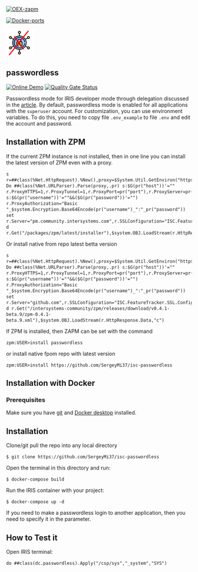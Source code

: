 
[![OEX-zapm](https://img.shields.io/badge/dynamic/json?url=https:%2F%2Fpm.community.intersystems.com%2Fpackages%2Fpasswordless%2F&label=ZPM-pm.community.intersystems.com&query=$.version&color=green&prefix=passwordless)](https://pm.community.intersystems.com/packages/passwordless)

[![Docker-ports](https://img.shields.io/badge/dynamic/yaml?color=blue&label=docker-compose&prefix=ports%20-%20&query=%24.services.iris.ports&url=https%3A%2F%2Fraw.githubusercontent.com%2Fsergeymi37%2Fisc-passwordless%2Fmaster%2Fdocker-compose.yml)](https://raw.githubusercontent.com/sergeymi37/isc-passwordless/master/docker-compose.yml)

![](https://github.com/SergeyMi37/isc-passwordless/blob/master/doc/passless.png)

## passwordless

[![Online Demo](https://img.shields.io/badge/Demo%20on-GCR-black)](https://passwordless.demo.community.intersystems.com/csp/sys/UtilHome.csp)
[![Quality Gate Status](https://community.objectscriptquality.com/api/project_badges/measure?project=intersystems_iris_community%2Fzapm&metric=alert_status)](https://community.objectscriptquality.com/dashboard?id=intersystems_iris_community%2Fisc-passwordless)

Passwordless mode for IRIS developer mode through delegation discussed in the [article](https://github.com/SergeyMi37/isc-passwordless).
By default, passwordless mode is enabled for all applications with the `superuser` account. For customization, you can use environment variables. To do this, you need to copy file `.env_example` to file `.env` and edit the account and password.

## Installation with ZPM

If the current ZPM instance is not installed, then in one line you can install the latest version of ZPM even with a proxy.
```
s r=##class(%Net.HttpRequest).%New(),proxy=$System.Util.GetEnviron("https_proxy") Do ##class(%Net.URLParser).Parse(proxy,.pr) s:$G(pr("host"))'="" r.ProxyHTTPS=1,r.ProxyTunnel=1,r.ProxyPort=pr("port"),r.ProxyServer=pr("host") s:$G(pr("username"))'=""&&($G(pr("password"))'="") r.ProxyAuthorization="Basic "_$system.Encryption.Base64Encode(pr("username")_":"_pr("password")) set r.Server="pm.community.intersystems.com",r.SSLConfiguration="ISC.FeatureTracker.SSL.Config" d r.Get("/packages/zpm/latest/installer"),$system.OBJ.LoadStream(r.HttpResponse.Data,"c")"
```
Or install native from repo latest betta version
```
s r=##class(%Net.HttpRequest).%New(),proxy=$System.Util.GetEnviron("https_proxy") Do ##class(%Net.URLParser).Parse(proxy,.pr) s:$G(pr("host"))'="" r.ProxyHTTPS=1,r.ProxyTunnel=1,r.ProxyPort=pr("port"),r.ProxyServer=pr("host") s:$G(pr("username"))'=""&&($G(pr("password"))'="") r.ProxyAuthorization="Basic "_$system.Encryption.Base64Encode(pr("username")_":"_pr("password")) set r.Server="github.com",r.SSLConfiguration="ISC.FeatureTracker.SSL.Config" d r.Get("/intersystems-community/zpm/releases/download/v0.4.1-beta.9/zpm-0.4.1-beta.9.xml"),$system.OBJ.LoadStream(r.HttpResponse.Data,"c")
```

If ZPM is installed, then ZAPM can be set with the command
```
zpm:USER>install passwordless
```
or install native fpom repo with latest version
```
zpm:USER>install https://github.com/SergeyMi37/isc-passwordless
```

## Installation with Docker

### Prerequisites
Make sure you have [git](https://git-scm.com/book/en/v2/Getting-Started-Installing-Git) and [Docker desktop](https://www.docker.com/products/docker-desktop) installed.

## Installation 
Clone/git pull the repo into any local directory

```
$ git clone https://github.com/SergeyMi37/isc-passwordless
```

Open the terminal in this directory and run:

```
$ docker-compose build
```

Run the IRIS container with your project:

```
$ docker-compose up -d
```
If you need to make a passwordless login to another application, then you need to specify it in the parameter.

## How to Test it
Open IRIS terminal:
```
do ##class(dc.passwordless).Apply("/csp/sys","_system","SYS")
```


